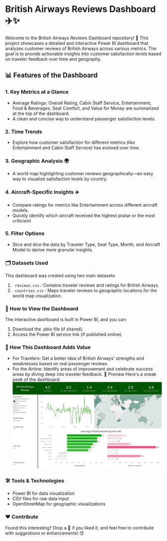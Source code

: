 # British Airways Reviews Dashboard ✈️✨
Welcome to the British Airways Reviews Dashboard repository! 🛫 This project showcases a detailed and interactive Power BI dashboard that analyzes customer reviews of British Airways across various metrics. The goal is to provide actionable insights into customer satisfaction levels based on traveler feedback over time and geography.

## 📊 Features of the Dashboard
### 1.  Key Metrics at a Glance
- Average Ratings: Overall Rating, Cabin Staff Service, Entertainment, Food & Beverages, Seat Comfort, and Value for Money are summarized at the top of the dashboard.
- A clean and concise way to understand passenger satisfaction levels.
### 2. Time Trends
- Explore how customer satisfaction for different metrics (like Entertainment and Cabin Staff Service) has evolved over time.
### 3. Geographic Analysis 🌍
- A world map highlighting customer reviews geographically—an easy way to visualize satisfaction levels by country.
### 4. Aircraft-Specific Insights ✈️
- Compare ratings for metrics like Entertainment across different aircraft models.
- Quickly identify which aircraft received the highest praise or the most criticism!
### 5. Filter Options
- Slice and dice the data by Traveler Type, Seat Type, Month, and Aircraft Model to derive more granular insights.
### 🗂️ Datasets Used
This dashboard was created using two main datasets:

1. ``` reviews.csv``` : Contains traveler reviews and ratings for British Airways.
2. ``` countries.csv``` : Maps traveler reviews to geographic locations for the world map visualization.
### 🚀 How to View the Dashboard
The interactive dashboard is built in Power BI, and you can:

1. Download the .pbix file (if shared).
2. Access the Power BI service link (if published online).
### 📌 How This Dashboard Adds Value
- For Travelers: Get a better idea of British Airways’ strengths and weaknesses based on real passenger reviews.
- For the Airline: Identify areas of improvement and celebrate success areas by diving deep into traveler feedback.
🌟 Preview
Here's a sneak peek of the dashboard:
![Dashboard](https://github.com/SoujxD/British-Airlines-Analysis/blob/main/Dashboard.png)

### 🛠️ Tools & Technologies
- Power BI for data visualization
- CSV files for raw data input
- OpenStreetMap for geographic visualizations

### ❤️ Contribute
Found this interesting? Drop a 🌟 if you liked it, and feel free to contribute with suggestions or enhancements! 😊






